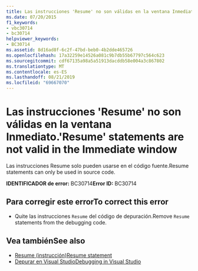 ```yaml
---
title: Las instrucciones 'Resume' no son válidas en la ventana Inmediato.
ms.date: 07/20/2015
f1_keywords:
- vbc30714
- bc30714
helpviewer_keywords:
- BC30714
ms.assetid: 8d16ad8f-6c2f-47bd-beb0-4b2dde465726
ms.openlocfilehash: 17a32259e14526a081c9b7db55b67797c564c623
ms.sourcegitcommit: cdf67135a98a5a51913dacddb58e004a3c867802
ms.translationtype: MT
ms.contentlocale: es-ES
ms.lasthandoff: 08/21/2019
ms.locfileid: "69667070"
---
```

# <a name="resume-statements-are-not-valid-in-the-immediate-window"></a><span data-ttu-id="e808f-102">Las instrucciones 'Resume' no son válidas en la ventana Inmediato.</span><span class="sxs-lookup"><span data-stu-id="e808f-102">'Resume' statements are not valid in the Immediate window</span></span>
<span data-ttu-id="e808f-103">Las instrucciones Resume solo pueden usarse en el código fuente.</span><span class="sxs-lookup"><span data-stu-id="e808f-103">Resume statements can only be used in source code.</span></span>  
  
 <span data-ttu-id="e808f-104">**IDENTIFICADOR de error:** BC30714</span><span class="sxs-lookup"><span data-stu-id="e808f-104">**Error ID:** BC30714</span></span>  
  
## <a name="to-correct-this-error"></a><span data-ttu-id="e808f-105">Para corregir este error</span><span class="sxs-lookup"><span data-stu-id="e808f-105">To correct this error</span></span>  
  
- <span data-ttu-id="e808f-106">Quite las instrucciones `Resume` del código de depuración.</span><span class="sxs-lookup"><span data-stu-id="e808f-106">Remove `Resume` statements from the debugging code.</span></span>  
  
## <a name="see-also"></a><span data-ttu-id="e808f-107">Vea también</span><span class="sxs-lookup"><span data-stu-id="e808f-107">See also</span></span>

- [<span data-ttu-id="e808f-108">Resume (instrucción)</span><span class="sxs-lookup"><span data-stu-id="e808f-108">Resume statement</span></span>](../language-reference/statements/resume-statement.md)
- [<span data-ttu-id="e808f-109">Depurar en Visual Studio</span><span class="sxs-lookup"><span data-stu-id="e808f-109">Debugging in Visual Studio</span></span>](/visualstudio/debugger/debugging-in-visual-studio)
